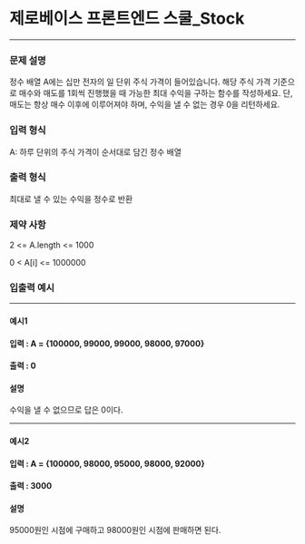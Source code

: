 # 제로베이스 프론트엔드 스쿨_Stock

---

### 문제 설명
정수 배열 A에는 십만 전자의 일 단위 주식 가격이 들어있습니다.
해당 주식 가격 기준으로 매수와 매도를 1회씩 진행했을 때 가능한 최대 수익을 구하는 함수를 작성하세요.
단, 매도는 항상 매수 이후에 이루어져야 하며, 수익을 낼 수 없는 경우 0을 리턴하세요.

### 입력 형식
A: 하루 단위의 주식 가격이 순서대로 담긴 정수 배열

### 출력 형식
최대로 낼 수 있는 수익을 정수로 반환

### 제약 사항
2 <= A.length <= 1000

0 < A[i] <= 1000000

### 입출력 예시

---

#### 예시1
#### 입력 : A = {100000, 99000, 99000, 98000, 97000}
#### 출력 : 0
#### 설명
수익을 낼 수 없으므로 답은 0이다.

---

#### 예시2
#### 입력 : A = {100000, 98000, 95000, 98000, 92000}
#### 출력 : 3000
#### 설명
95000원인 시점에 구매하고 98000원인 시점에 판매하면 된다.